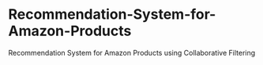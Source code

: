 # Recommendation-System-for-Amazon-Products
Recommendation System for Amazon Products using Collaborative Filtering
